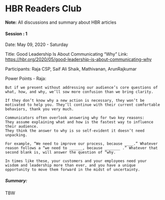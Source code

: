 # HBR Readers Club

**Note:** All discussions and summary about HBR articles




#### Session : 1

Date: May 09, 2020 - Saturday

Title: Good Leadership Is About Communicating “Why”
Link: https://hbr.org/2020/05/good-leadership-is-about-communicating-why

Participants: Raja CSP, Saif Ali Shaik, Mathivanan, ArunRajkumar

Power Points - Raja:
```
But if we present without addressing our audience’s core questions of what, how, and why, we’ll sow more confusion than we bring clarity.

If they don’t know why a new action is necessary, they won’t be motivated to help you. They’ll continue with their current comfortable behaviors, thank you very much.

Communicators often overlook answering why for two key reasons:
They assume explaining what and how is the fastest way to influence their audience.
They think the answer to why is so self-evident it doesn’t need unpacking.

For example, “We need to improve our process, because ____.” Whatever reason follows a “we need to ______, because _______ .” Whatever that second blank is, will answer the question of “why.

In times like these, your customers and your employees need your wisdom and leadership more than ever, and you have a unique opportunity to move them forward in the midst of uncertainty. 
```

##### Summary:
TBW
